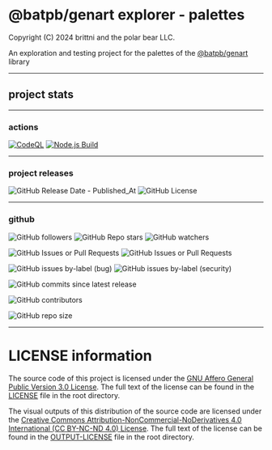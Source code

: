 # @batpb/genart explorer - palettes

Copyright (C) 2024 brittni and the polar bear LLC.

An exploration and testing project for the palettes of the
[@batpb/genart](https://www.npmjs.com/package/@batpb/genart)
library

----

## project stats

----

### actions

[![CodeQL](https://github.com/brittni-and-the-polar-bear/generative-art-explorer_palettes/actions/workflows/codeql.yml/badge.svg)](https://github.com/brittni-and-the-polar-bear/generative-art-explorer_palettes/actions/workflows/codeql.yml)
[![Node.js Build](https://github.com/brittni-and-the-polar-bear/generative-art-explorer_palettes/actions/workflows/node-js.yml/badge.svg)](https://github.com/brittni-and-the-polar-bear/generative-art-explorer_palettes/actions/workflows/node-js.yml)

----

### project releases

![GitHub Release Date - Published_At](https://img.shields.io/github/release-date/brittni-and-the-polar-bear/generative-art-explorer_palettes)
![GitHub License](https://img.shields.io/github/license/brittni-and-the-polar-bear/generative-art-explorer_palettes)

----

### github

![GitHub followers](https://img.shields.io/github/followers/brittni-and-the-polar-bear)
![GitHub Repo stars](https://img.shields.io/github/stars/brittni-and-the-polar-bear/generative-art-explorer_palettes)
![GitHub watchers](https://img.shields.io/github/watchers/brittni-and-the-polar-bear/generative-art-explorer_palettes)

![GitHub Issues or Pull Requests](https://img.shields.io/github/issues/brittni-and-the-polar-bear/generative-art-explorer_palettes)
![GitHub Issues or Pull Requests](https://img.shields.io/github/issues-pr/brittni-and-the-polar-bear/generative-art-explorer_palettes)

![GitHub issues by-label (bug)](https://img.shields.io/github/issues/brittni-and-the-polar-bear/generative-art-explorer_palettes/bug?color=red)
![GitHub issues by-label (security)](https://img.shields.io/github/issues/brittni-and-the-polar-bear/generative-art-explorer_palettes/security?color=red)

![GitHub commits since latest release](https://img.shields.io/github/commits-since/brittni-and-the-polar-bear/generative-art-explorer_palettes/latest)

![GitHub contributors](https://img.shields.io/github/contributors-anon/brittni-and-the-polar-bear/generative-art-explorer_palettes)

![GitHub repo size](https://img.shields.io/github/repo-size/brittni-and-the-polar-bear/generative-art-explorer_palettes)

----

# LICENSE information

The source code of this project is licensed under the
[GNU Affero General Public Version 3.0 License](https://www.gnu.org/licenses/agpl-3.0.en.html).
The full text of the license can be found in the
[LICENSE](https://github.com/brittni-and-the-polar-bear/generative-art-explorer_palettes/blob/main/LICENSE)
file in the root directory.

The visual outputs of this distribution of the source code are licensed under the
[Creative Commons Attribution-NonCommercial-NoDerivatives 4.0 International (CC BY-NC-ND 4.0) License](https://creativecommons.org/licenses/by-nc-nd/4.0/).
The full text of the license can be found in the
[OUTPUT-LICENSE](https://github.com/brittni-and-the-polar-bear/generative-art-explorer_palettes/blob/main/OUTPUT-LICENSE)
file in the root directory.
